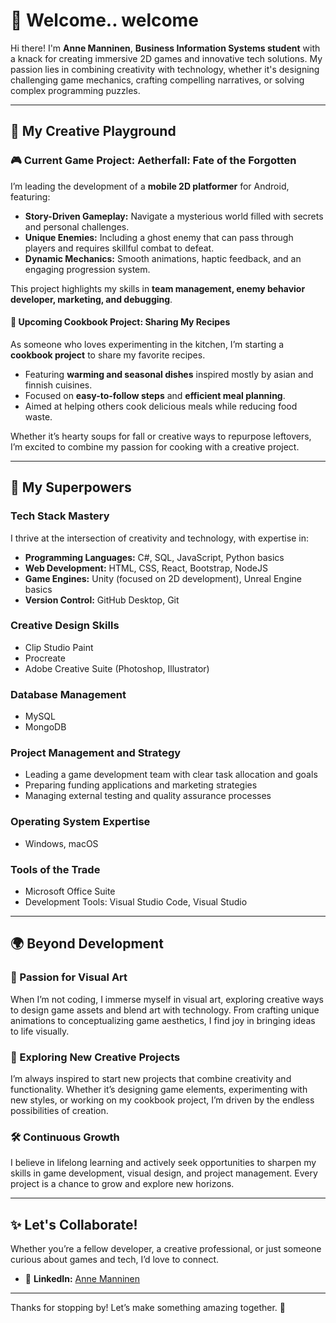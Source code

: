 # 🌌 Welcome.. welcome 

Hi there! I'm **Anne Manninen**, **Business Information Systems student** with a knack for creating immersive 2D games and innovative tech solutions. My passion lies in combining creativity with technology, whether it's designing challenging game mechanics, crafting compelling narratives, or solving complex programming puzzles.  

---

## 🎨 My Creative Playground  

### **🎮 Current Game Project: Aetherfall: Fate of the Forgotten**  
I’m leading the development of a **mobile 2D platformer** for Android, featuring:  
- **Story-Driven Gameplay:** Navigate a mysterious world filled with secrets and personal challenges.  
- **Unique Enemies:** Including a ghost enemy that can pass through players and requires skillful combat to defeat.  
- **Dynamic Mechanics:** Smooth animations, haptic feedback, and an engaging progression system.  

This project highlights my skills in **team management, enemy behavior developer, marketing, and debugging**. 

#### 📖 **Upcoming Cookbook Project: Sharing My Recipes**  
As someone who loves experimenting in the kitchen, I’m starting a **cookbook project** to share my favorite recipes.  
- Featuring **warming and seasonal dishes** inspired mostly by asian and finnish cuisines.  
- Focused on **easy-to-follow steps** and **efficient meal planning**.  
- Aimed at helping others cook delicious meals while reducing food waste.  

Whether it’s hearty soups for fall or creative ways to repurpose leftovers, I’m excited to combine my passion for cooking with a creative project.  
  
---

## 🌟 My Superpowers  

### **Tech Stack Mastery**  
I thrive at the intersection of creativity and technology, with expertise in:  
- **Programming Languages:** C#, SQL, JavaScript, Python basics 
- **Web Development:** HTML, CSS, React, Bootstrap, NodeJS
- **Game Engines:** Unity (focused on 2D development), Unreal Engine basics 
- **Version Control:** GitHub Desktop, Git  

### **Creative Design Skills**   
- Clip Studio Paint
- Procreate
- Adobe Creative Suite (Photoshop, Illustrator)  

### **Database Management**  
- MySQL  
- MongoDB  

### **Project Management and Strategy**  
- Leading a game development team with clear task allocation and goals  
- Preparing funding applications and marketing strategies  
- Managing external testing and quality assurance processes  

### **Operating System Expertise**  
- Windows, macOS  

### **Tools of the Trade**  
- Microsoft Office Suite  
- Development Tools: Visual Studio Code, Visual Studio

---

## 🌍 Beyond Development  

### **🎨 Passion for Visual Art**  
When I’m not coding, I immerse myself in visual art, exploring creative ways to design game assets and blend art with technology. From crafting unique animations to conceptualizing game aesthetics, I find joy in bringing ideas to life visually.  

### **📖 Exploring New Creative Projects**  
I’m always inspired to start new projects that combine creativity and functionality. Whether it’s designing game elements, experimenting with new styles, or working on my cookbook project, I’m driven by the endless possibilities of creation.  

### **🛠️ Continuous Growth**  
I believe in lifelong learning and actively seek opportunities to sharpen my skills in game development, visual design, and project management. Every project is a chance to grow and explore new horizons.   

---

## ✨ Let's Collaborate!  

Whether you’re a fellow developer, a creative professional, or just someone curious about games and tech, I’d love to connect.  
  
- 💼 **LinkedIn:** [Anne Manninen](https://www.linkedin.com/in/annemanninen/)  

---

Thanks for stopping by! Let’s make something amazing together. 🚀  

